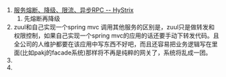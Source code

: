 1. [服务熔断、降级、限流、异步RPC -- HyStrix](https://blog.csdn.net/chunlongyu/article/details/53259014)    
    1. 先熔断再降级
1. zuul和自己实现一个spring mvc 调用其他服务的区别是，zuul只是做转发和权限控制，如果自己实现一个spring mvc的应用的话还要手动下转发代码。且全公司的人维护都要在该应用中写东西不好吧，而且还容易把业务逻辑写在里面(比如pakj的facade系统)那样将不再是纯粹的网关了，系统将乱成一团。
2. 
2. 